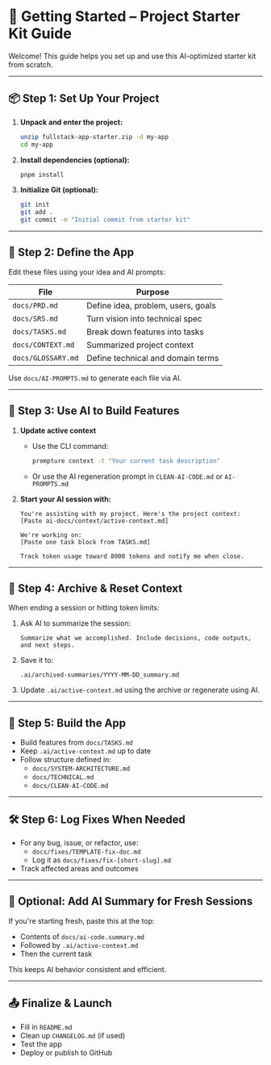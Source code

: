 # 🚀 Getting Started – Project Starter Kit Guide

Welcome! This guide helps you set up and use this AI-optimized starter kit from scratch.

---

## 📦 Step 1: Set Up Your Project

1. **Unpack and enter the project:**
   ```bash
   unzip fullstack-app-starter.zip -d my-app
   cd my-app
   ```

2. **Install dependencies (optional):**
   ```bash
   pnpm install
   ```

3. **Initialize Git (optional):**
   ```bash
   git init
   git add .
   git commit -m "Initial commit from starter kit"
   ```

---

## 📘 Step 2: Define the App

Edit these files using your idea and AI prompts:

| File                   | Purpose                                   |
|------------------------|-------------------------------------------|
| `docs/PRD.md`          | Define idea, problem, users, goals        |
| `docs/SRS.md`          | Turn vision into technical spec           |
| `docs/TASKS.md`        | Break down features into tasks            |
| `docs/CONTEXT.md`      | Summarized project context                |
| `docs/GLOSSARY.md`     | Define technical and domain terms         |

Use `docs/AI-PROMPTS.md` to generate each file via AI.

---

## 🤖 Step 3: Use AI to Build Features

1. **Update active context**
   - Use the CLI command:
     ```bash
     prompture context -t "Your current task description"
     ```
   - Or use the AI regeneration prompt in `CLEAN-AI-CODE.md` or `AI-PROMPTS.md`

2. **Start your AI session with:**
   ``` 
   You're assisting with my project. Here's the project context:
   [Paste ai-docs/context/active-context.md]

   We're working on:
   [Paste one task block from TASKS.md]

   Track token usage toward 8000 tokens and notify me when close.
   ```

---

## 🔁 Step 4: Archive & Reset Context

When ending a session or hitting token limits:

1. Ask AI to summarize the session:
   ``` 
   Summarize what we accomplished. Include decisions, code outputs, and next steps.
   ```
2. Save it to:
   ```
   .ai/archived-summaries/YYYY-MM-DD_summary.md
   ```
3. Update `.ai/active-context.md` using the archive or regenerate using AI.

---

## 🧱 Step 5: Build the App

- Build features from `docs/TASKS.md`
- Keep `.ai/active-context.md` up to date
- Follow structure defined in:
  - `docs/SYSTEM-ARCHITECTURE.md`
  - `docs/TECHNICAL.md`
  - `docs/CLEAN-AI-CODE.md`

---

## 🛠 Step 6: Log Fixes When Needed

- For any bug, issue, or refactor, use:
  - `docs/fixes/TEMPLATE-fix-doc.md`
  - Log it as `docs/fixes/fix-[short-slug].md`
- Track affected areas and outcomes

---

## 📄 Optional: Add AI Summary for Fresh Sessions

If you're starting fresh, paste this at the top:
- Contents of `docs/ai-code.summary.md`
- Followed by `.ai/active-context.md`
- Then the current task

This keeps AI behavior consistent and efficient.

---

## 📤 Finalize & Launch

- Fill in `README.md`
- Clean up `CHANGELOG.md` (if used)
- Test the app
- Deploy or publish to GitHub
